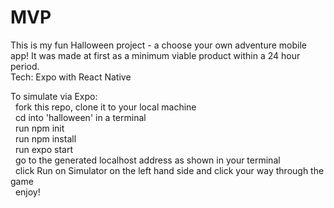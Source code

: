 # MVP

This is my fun Halloween project - a choose your own adventure mobile app! It was made at first as a minimum viable product within a 24 hour period.\
Tech: Expo with React Native

To simulate via Expo:\
  &nbsp;&nbsp;fork this repo, clone it to your local machine  
  &nbsp;&nbsp;cd into 'halloween' in a terminal  
  &nbsp;&nbsp;run npm init\
  &nbsp;&nbsp;run npm install\
  &nbsp;&nbsp;run expo start\
  &nbsp;&nbsp;go to the generated localhost address as shown in your terminal\
  &nbsp;&nbsp;click Run on Simulator on the left hand side and click your way through the game\
  &nbsp;&nbsp;enjoy!
